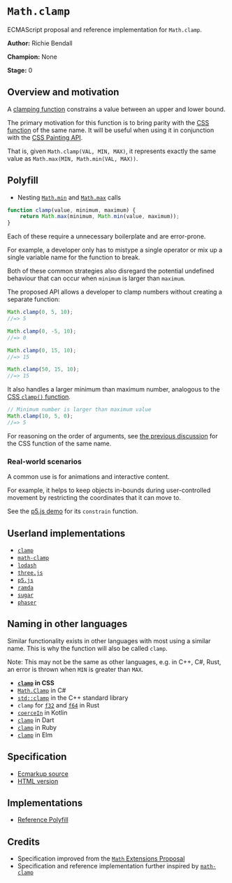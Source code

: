 # `Math.clamp`

ECMAScript proposal and reference implementation for `Math.clamp`.

**Author:** Richie Bendall

**Champion:** None

**Stage:** 0

## Overview and motivation

A [clamping function](https://en.wikipedia.org/wiki/Clamping_(graphics)) constrains a value between an upper and lower bound.

The primary motivation for this function is to bring parity with the [CSS function][css-clamp] of the same name. It will be useful when using it in conjunction with the [CSS Painting API](https://developer.mozilla.org/en-US/docs/Web/API/CSS_Painting_API).

That is, given `Math.clamp(VAL, MIN, MAX)`, it represents exactly the same value as `Math.max(MIN, Math.min(VAL, MAX))`.

## Polyfill

- Nesting [`Math.min`][math-min] and [`Math.max`][math-max] calls

```js
function clamp(value, minimum, maximum) {
	return Math.max(minimum, Math.min(value, maximum));
}
```

Each of these require a unnecessary boilerplate and are error-prone.

For example, a developer only has to mistype a single operator or mix up a single variable name for the function to break.

Both of these common strategies also disregard the potential undefined behaviour that can occur when `minimum` is larger than `maximum`.

The proposed API allows a developer to clamp numbers without creating a separate function:

```js
Math.clamp(0, 5, 10);
//=> 5

Math.clamp(0, -5, 10);
//=> 0

Math.clamp(0, 15, 10);
//=> 15

Math.clamp(50, 15, 10);
//=> 15
```

It also handles a larger minimum than maximum number, analogous to the [CSS `clamp()` function][css-clamp-spec].

```js
// Minimum number is larger than maximum value
Math.clamp(10, 5, 0);
//=> 5
```

For reasoning on the order of arguments, see [the previous discussion](https://github.com/w3c/csswg-drafts/issues/2519#issuecomment-387803089) for the CSS function of the same name.

### Real-world scenarios

A common use is for animations and interactive content.

For example, it helps to keep objects in-bounds during user-controlled movement by restricting the coordinates that it can move to.

See the [p5.js demo](https://p5js.org/reference/#/p5/constrain) for its `constrain` function.

## Userland implementations

- [`clamp`](https://github.com/hughsk/clamp/blob/377851f0cca9f3f134b53881e294782cccdae4d8/index.js#L3-L7)
- [`math-clamp`][math-clamp]
- [`lodash`](https://github.com/lodash/lodash/blob/bb7c95947914d12af5f79e7369dd59ce29bc61a8/clamp.js)
- [`three.js`](https://github.com/mrdoob/three.js/blob/431baa0a0e808637df959aa547c98e0b2380bdbe/src/math/MathUtils.js#L43-L47)
- [`p5.js`](https://github.com/processing/p5.js/blob/098f36ded792fca894fdfd947d3293db5bb35e79/src/math/calculation.js#L111-L114)
- [`ramda`](https://github.com/ramda/ramda/blob/6b6a85d3fe30ac1a41ac05734be9f61bd92325e5/source/clamp.js#L23-L32)
- [`sugar`](https://github.com/andrewplummer/Sugar/blob/3ca57818332473b601434001ac1445552d7753ff/lib/range.js#L164-L178)
- [`phaser`](https://github.com/photonstorm/phaser/blob/29ada646e00ebdd375a31eee871be5b10286ba46/src/math/Clamp.js#L19-L22)

## Naming in other languages

Similar functionality exists in other languages with most using a similar name. This is why the function will also be called `clamp`.

Note: This may not be the same as other languages, e.g. in C++, C#, Rust, an error is thrown when `MIN` is greater than `MAX`.

- **[`clamp`][css-clamp] in CSS**
- [`Math.Clamp`](https://docs.microsoft.com/en-us/dotnet/api/system.math.clamp?view=netcore-2.0) in C#
- [`std::clamp`](https://en.cppreference.com/w/cpp/algorithm/clamp) in the C++ standard library
- `clamp` for [`f32`](https://doc.rust-lang.org/std/primitive.f32.html#method.clamp) and [`f64`](https://doc.rust-lang.org/std/primitive.f64.html#method.clamp) in Rust
- [`coerceIn`](https://kotlinlang.org/api/latest/jvm/stdlib/kotlin.ranges/coerce-in.html) in Kotlin
- [`clamp`](https://api.dart.dev/stable/2.14.4/dart-core/num/clamp.html) in Dart
- [`clamp`](https://ruby-doc.org/core-2.4.0/Comparable.html#method-i-clamp) in Ruby
- [`clamp`](https://package.elm-lang.org/packages/elm/core/latest/Basics#clamp) in Elm

## Specification

- [Ecmarkup source](spec.html)
- [HTML version](https://richienb.github.io/proposal-math-clamp)

## Implementations

- [Reference Polyfill](polyfill.js)

## Credits

- Specification improved from the [`Math` Extensions Proposal](https://github.com/rwaldron/proposal-math-extensions)
- Specification and reference implementation further inspired by [`math-clamp`][math-clamp]

[math-clamp]: https://github.com/sindresorhus/math-clamp/blob/3897064dd3e9711a2e47e891d0aa7eb66ccdcef8/index.js#L1-L15
[math-min]: https://developer.mozilla.org/en-US/docs/Web/JavaScript/Reference/Global_Objects/Math/min
[math-max]: https://developer.mozilla.org/en-US/docs/Web/JavaScript/Reference/Global_Objects/Math/max
[css-clamp]: https://developer.mozilla.org/en-US/docs/Web/CSS/clamp()
[css-clamp-spec]: https://drafts.csswg.org/css-values/#funcdef-clamp
